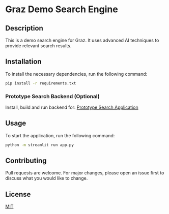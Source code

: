 # Graz Demo Search Engine

## Description
This is a demo search engine for Graz. It uses advanced AI techniques to provide relevant search results.

## Installation
To install the necessary dependencies, run the following command:

```bash
pip install -r requirements.txt
```
### Prototype Search Backend (Optional)
Install, build and run backend for:
[Prototype Search Application](https://opencode.it4i.eu/openwebsearcheu-public/prototype-search-application)

## Usage
To start the application, run the following command:

```bash
python -m streamlit run app.py   
```

## Contributing
Pull requests are welcome. For major changes, please open an issue first to discuss what you would like to change.

## License
[MIT](https://choosealicense.com/licenses/mit/)
